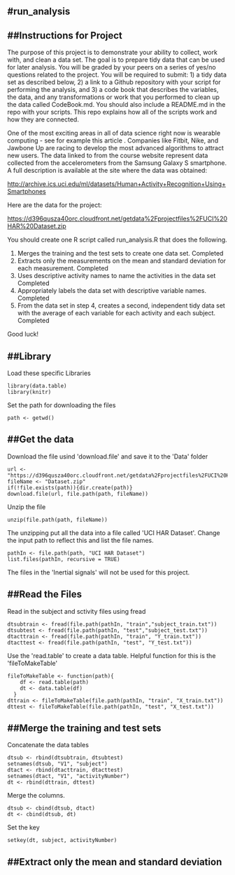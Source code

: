 #run_analysis
-------------

##Instructions for Project
--------------------------
The purpose of this project is to demonstrate your ability to collect, work with, and clean a data set. The goal is to prepare tidy data that can be used for later analysis. You will be graded by your peers on a series of yes/no questions related to the project. You will be required to submit: 1) a tidy data set as described below, 2) a link to a Github repository with your script for performing the analysis, and 3) a code book that describes the variables, the data, and any transformations or work that you performed to clean up the data called CodeBook.md. You should also include a README.md in the repo with your scripts. This repo explains how all of the scripts work and how they are connected.

One of the most exciting areas in all of data science right now is wearable computing - see for example this article . Companies like Fitbit, Nike, and Jawbone Up are racing to develop the most advanced algorithms to attract new users. The data linked to from the course website represent data collected from the accelerometers from the Samsung Galaxy S smartphone. A full description is available at the site where the data was obtained:

http://archive.ics.uci.edu/ml/datasets/Human+Activity+Recognition+Using+Smartphones

Here are the data for the project:

https://d396qusza40orc.cloudfront.net/getdata%2Fprojectfiles%2FUCI%20HAR%20Dataset.zip

You should create one R script called run_analysis.R that does the following.

1. Merges the training and the test sets to create one data set. Completed
2. Extracts only the measurements on the mean and standard deviation for each measurement. Completed
3. Uses descriptive activity names to name the activities in the data set Completed
4. Appropriately labels the data set with descriptive variable names. Completed
5. From the data set in step 4, creates a second, independent tidy data set with the average of each variable for each activity and each subject. Completed

Good luck!

##Library
---------
Load these specific Libraries

```{r}
library(data.table)
library(knitr)
```
Set the path for downloading the files

```{r}
path <- getwd()
```

##Get the data
--------------
Download the file usind 'download.file' and save it to the 'Data' folder

```{r}
url <- "https://d396qusza40orc.cloudfront.net/getdata%2Fprojectfiles%2FUCI%20HAR%20Dataset.zip"
fileName <- "Dataset.zip"
if(!file.exists(path)){dir.create(path)}
download.file(url, file.path(path, fileName))
```

Unzip the file

```{r}
unzip(file.path(path, fileName))
```

The unzipping put all the data into a file called 'UCI HAR Dataset'. Change the input path to reflect this and list the file names.

```{r}
pathIn <- file.path(path, "UCI HAR Dataset")
list.files(pathIn, recursive = TRUE)
```
The files in the 'Inertial signals' will not be used for this project.

##Read the Files
----------------
Read in the subject and sctivity files using fread

```{r}
dtsubtrain <- fread(file.path(pathIn, "train","subject_train.txt"))
dtsubtest <- fread(file.path(pathIn, "test","subject_test.txt"))
dtacttrain <- fread(file.path(pathIn, "train", "Y_train.txt"))
dtacttest <- fread(file.path(pathIn, "test", "Y_test.txt"))
```

Use the 'read.table' to create a data table. Helpful function for this is the 'fileToMakeTable'

```{r}
fileToMakeTable <- function(path){
    df <- read.table(path)
    dt <- data.table(df)
  }
dttrain <- fileToMakeTable(file.path(pathIn, "train", "X_train.txt"))
dttest <- fileToMakeTable(file.path(pathIn, "test", "X_test.txt"))
```

##Merge the training and test sets
----------------------------------
Concatenate the data tables

```{r}
dtsub <- rbind(dtsubtrain, dtsubtest)
setnames(dtsub, "V1", "subject")
dtact <- rbind(dtacttrain, dtacttest)
setnames(dtact, "V1", "activityNumber")
dt <- rbind(dttrain, dttest)
```

Merge the columns.

```{r}
dtsub <- cbind(dtsub, dtact)
dt <- cbind(dtsub, dt)
```
Set the key

```{r}
setkey(dt, subject, activityNumber)
```

##Extract only the mean and standard deviation
----------------------------------------------


